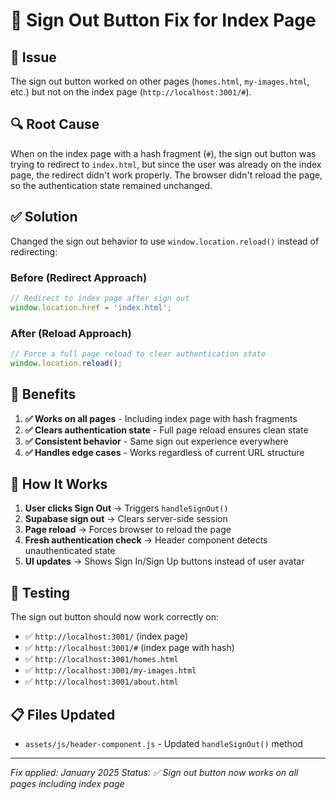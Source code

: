 # 🔧 Sign Out Button Fix for Index Page

## 🚨 **Issue**
The sign out button worked on other pages (`homes.html`, `my-images.html`, etc.) but not on the index page (`http://localhost:3001/#`).

## 🔍 **Root Cause**
When on the index page with a hash fragment (`#`), the sign out button was trying to redirect to `index.html`, but since the user was already on the index page, the redirect didn't work properly. The browser didn't reload the page, so the authentication state remained unchanged.

## ✅ **Solution**
Changed the sign out behavior to use `window.location.reload()` instead of redirecting:

### **Before (Redirect Approach)**
```javascript
// Redirect to index page after sign out
window.location.href = 'index.html';
```

### **After (Reload Approach)**
```javascript
// Force a full page reload to clear authentication state
window.location.reload();
```

## 🎯 **Benefits**

1. **✅ Works on all pages** - Including index page with hash fragments
2. **✅ Clears authentication state** - Full page reload ensures clean state
3. **✅ Consistent behavior** - Same sign out experience everywhere
4. **✅ Handles edge cases** - Works regardless of current URL structure

## 🔄 **How It Works**

1. **User clicks Sign Out** → Triggers `handleSignOut()`
2. **Supabase sign out** → Clears server-side session
3. **Page reload** → Forces browser to reload the page
4. **Fresh authentication check** → Header component detects unauthenticated state
5. **UI updates** → Shows Sign In/Sign Up buttons instead of user avatar

## 🧪 **Testing**

The sign out button should now work correctly on:
- ✅ `http://localhost:3001/` (index page)
- ✅ `http://localhost:3001/#` (index page with hash)
- ✅ `http://localhost:3001/homes.html`
- ✅ `http://localhost:3001/my-images.html`
- ✅ `http://localhost:3001/about.html`

## 📋 **Files Updated**
- `assets/js/header-component.js` - Updated `handleSignOut()` method

---

*Fix applied: January 2025*
*Status: ✅ Sign out button now works on all pages including index page*
